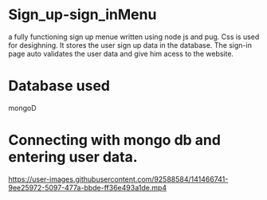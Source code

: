 # Sign_up-sign_inMenu
a fully functioning sign up menue written using node js and pug. Css is used for desighning. It stores the user sign up  data in the database. The sign-in page auto validates the user data and give him acess to the website.

# Database used
mongoD

# Connecting with mongo db and entering user data.
https://user-images.githubusercontent.com/92588584/141466741-9ee25972-5097-477a-bbde-ff36e493a1de.mp4





